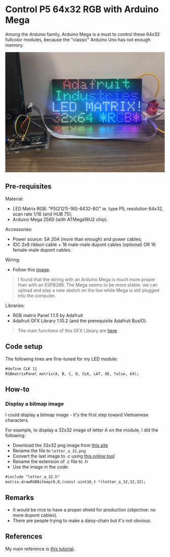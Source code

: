 # Control P5 64x32 RGB with Arduino Mega

Among the Arduino family, Arduino Mega is a must to control these 64x32 fullcolor modules, because the "classic" Arduino Uno has not enough memory.

![](img/current-mega.png)

## Pre-requisites

Material:

* LED Matrix RGB: "P5(2121)-16S-6432-BO" ie. type P5, resolution 64x32, scan rate 1/16 (and HUB 75);
* Arduino Mega 2560 (with ATMega16U2 chip).

Accessories:

* Power source: 5A 20A (more than enough) and power cables;
* IDC 2x8 ribbon cable + 16 male-male dupont cables (optional) OR 16 female-male dupont cables.

Wiring:

* Follow this [image](https://content.instructables.com/ORIG/F0T/A1J1/KB3NI32G/F0TA1J1KB3NI32G.jpg?auto=webp&frame=1&width=1024&fit=bounds&md=724fc8315b32ecb907864519055302ff).

> I found that the wiring with an Arduino Mega is much more proper than with an ESP8266. The Mega seems to be more stable: we can upload and play a new sketch on the live while Mega is still plugged into the computer.

Libraries:

* RGB matrix Panel 1.1.5 by Adafruit
* Adafruit GFX Library 1.10.2 (and the prerequisite Adafruit BusIO).

> The main functions of this GFX Library are [here](https://learn.adafruit.com/adafruit-gfx-graphics-library/graphics-primitives).

## Code setup

The following lines are fine-tuned for my LED module:

```
#define CLK 11
RGBmatrixPanel matrix(A, B, C, D, CLK, LAT, OE, false, 64);
```

## How-to

### Display a bitmap image

I could display a bitmap image - it's the first step toward Vietnamese characters.

For example, to display a 32x32 image of letter A on the module, I did the following:

* Download the 32x32 png image from [this site](https://www.iconsdb.com/custom-color/letter-a-icon.html)
* Rename the file to `letter_a_32.png`
* Convert the last image to .c using [this online tool](http://www.rinkydinkelectronics.com/t_imageconverter565.php)
* Rename the extension of .c file to .h
* Use the image in the code:

```
#include "letter_a_32.h"
matrix.drawRGBBitmap(0,0,(const uint16_t *)letter_a_32,32,32);
```

## Remarks

* It would be nice to have a proper shield for production (objective: no more dupont cables).
* There are people trying to make a daisy-chain but it's not obvious.

## References

My main reference is [this tutorial](https://www.instructables.com/64x32-RGB-LED-Matrix-With-Arduino-Mega/).
